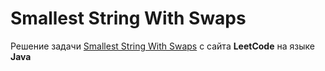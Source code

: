 # Smallest String With Swaps
Решение задачи [Smallest String With Swaps](https://leetcode.com/problems/smallest-string-with-swaps/) c сайта **LeetCode** на языке **Java**